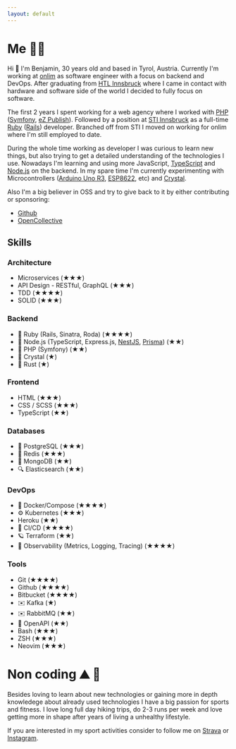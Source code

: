 ```yaml
---
layout: default
---
```

# Me 👨‍💻

Hi 👋 I'm Benjamin, 30 years old and based in Tyrol, Austria. Currently I'm working at [onlim](https://onlim.com/) as software engineer with a focus on backend and DevOps.
After graduating from [HTL Innsbruck](https://htlinn.ac.at/) where I came in contact with hardware and software side of the world I decided to fully focus on software.

The first 2 years I spent working for a web agency where I worked with [PHP](https://www.php.net/) ([Symfony](https://symfony.com/), [eZ Publish](https://github.com/ezsystems/ezpublish-community)).
Followed by a position at [STI Innsbruck](https://www.sti-innsbruck.at/) as a full-time [Ruby](https://www.ruby-lang.org/en/) ([Rails](https://rubyonrails.org/)) developer. Branched off from STI I moved on working for onlim where I'm still employed to date.

During the whole time working as developer I was curious to learn new things, but also trying to get a detailed understanding of the technologies I use. Nowadays I'm learning and using more JavaScript, [TypeScript](https://www.typescriptlang.org/) and [Node.js](https://nodejs.dev/) on the backend. In my spare time I'm currently experimenting with Microcontrollers ([Arduino Uno R3](https://docs.arduino.cc/hardware/uno-rev3), [ESP8622](https://www.espressif.com/en/products/socs/esp8266), etc) and [Crystal](https://crystal-lang.org/).

Also I'm a big believer in OSS and try to give back to it by either contributing or sponsoring:
- [Github](https://github.com/tak1n)
- [OpenCollective](https://opencollective.com/benjamin-klotz)

## Skills

### Architecture

- Microservices (★★★)
- API Design - RESTful, GraphQL (★★★)
- TDD (★★★★) 
- SOLID (★★★)

### Backend

- 💎 Ruby (Rails, Sinatra, Roda) (★★★★)
- 🚀 Node.js (TypeScript, Express.js, [NestJS](https://nestjs.com), [Prisma](https://prisma.io)) (★★)
- 🐘 PHP (Symfony) (★★)
- 🔮 Crystal (★)
- 🦀 Rust (★)

### Frontend

- HTML (★★★)
- CSS / SCSS  (★★★)
- TypeScript (★★)

### Databases

- 🐘 PostgreSQL (★★★) 
- 🔑 Redis (★★★) 
- 📄 MongoDB (★★) 
- 🔍 Elasticsearch (★★) 

### DevOps

- 🕋 Docker/Compose (★★★★)
- ⚙️  Kubernetes (★★★)
- Heroku (★★)
- 🚢 CI/CD (★★★★)
- 🪐 Terraform (★★)
- 🔬 Observability (Metrics, Logging, Tracing) (★★★★)

### Tools

- Git (★★★★)
- Github (★★★★)
- Bitbucket (★★★★)
- ✉️  Kafka (★)
- ✉️  RabbitMQ (★★)
- 📃 OpenAPI (★★)
- Bash (★★★)
- ZSH (★★★)
- Neovim (★★★)

# Non coding ⛰️ 🏃

Besides loving to learn about new technologies or gaining more in depth knowledege about already used technologies I have a big passion for sports and fitness.
I love long full day hiking trips, do 2-3 runs per week and love getting more in shape after years of living a unhealthy lifestyle.

If you are interested in my sport activities consider to follow me on [Strava](https://www.strava.com/athletes/70701998) or [Instagram](https://www.instagram.com/bk_cupra/).

